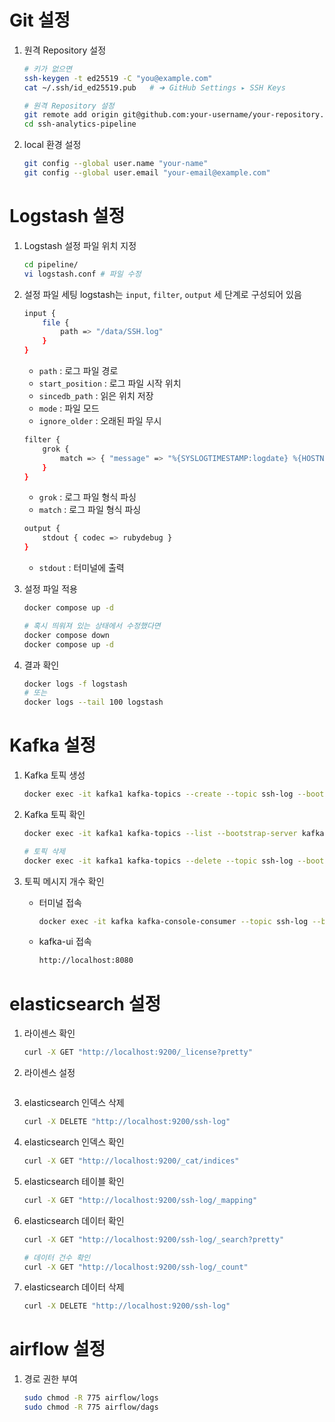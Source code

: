 # Git 설정
1. 원격 Repository 설정
    ```bash
    # 키가 없으면
    ssh-keygen -t ed25519 -C "you@example.com"
    cat ~/.ssh/id_ed25519.pub   # ➜ GitHub Settings ▸ SSH Keys
    ```

    ```bash
    # 원격 Repository 설정
    git remote add origin git@github.com:your-username/your-repository.git
    cd ssh-analytics-pipeline
    ```

2. local 환경 설정
    ```bash
    git config --global user.name "your-name"
    git config --global user.email "your-email@example.com"
    ```

# Logstash 설정
1. Logstash 설정 파일 위치 지정
    ```bash
    cd pipeline/
    vi logstash.conf # 파일 수정
    ```

2. 설정 파일 세팅
    logstash는 `input`, `filter`, `output` 세 단계로 구성되어 있음

    ```bash
    input {
        file {
            path => "/data/SSH.log"
        }
    }
    ```
    - `path` : 로그 파일 경로
    - `start_position` : 로그 파일 시작 위치
    - `sincedb_path` : 읽은 위치 저장
    - `mode` : 파일 모드
    - `ignore_older` : 오래된 파일 무시

    ```bash
    filter {
        grok {
            match => { "message" => "%{SYSLOGTIMESTAMP:logdate} %{HOSTNAME:host} %{DATA:process}(?:\[%{NUMBER:pid}\])?: %{GREEDYDATA:msg}" }
        }
    }
    ```
    - `grok` : 로그 파일 형식 파싱
    - `match` : 로그 파일 형식 파싱

    ```bash
    output {
        stdout { codec => rubydebug }
    }
    ```
    - `stdout` : 터미널에 출력

3. 설정 파일 적용
    ```bash
    docker compose up -d

    # 혹시 띄워져 있는 상태에서 수정했다면
    docker compose down
    docker compose up -d
    ```

4. 결과 확인   
    ```bash
    docker logs -f logstash
    # 또는
    docker logs --tail 100 logstash
    ```

# Kafka 설정
1. Kafka 토픽 생성
    ```bash
    docker exec -it kafka1 kafka-topics --create --topic ssh-log --bootstrap-server kafka1:29092 --partitions 3 --replication-factor 3
    ```

2. Kafka 토픽 확인
    ```bash
    docker exec -it kafka1 kafka-topics --list --bootstrap-server kafka1:29092
    ```

    ```bash
    # 토픽 삭제
    docker exec -it kafka1 kafka-topics --delete --topic ssh-log --bootstrap-server kafka1:29092
    ```

3. 토픽 메시지 개수 확인
    - 터미널 접속
        ```bash
        docker exec -it kafka kafka-console-consumer --topic ssh-log --bootstrap-server kafka:29092 --from-beginning --max-messages 10
        ```

    - kafka-ui 접속
        ```bash
        http://localhost:8080
        ```

# elasticsearch 설정
1. 라이센스 확인
    ```bash
    curl -X GET "http://localhost:9200/_license?pretty"
    ```

2. 라이센스 설정
    ```bash

1. elasticsearch 인덱스 삭제
    ```bash
    curl -X DELETE "http://localhost:9200/ssh-log"
    ```

2. elasticsearch 인덱스 확인
    ```bash
    curl -X GET "http://localhost:9200/_cat/indices"
    ```

3. elasticsearch 테이블 확인
    ```bash
    curl -X GET "http://localhost:9200/ssh-log/_mapping"
    ```

4. elasticsearch 데이터 확인
    ```bash
    curl -X GET "http://localhost:9200/ssh-log/_search?pretty"
    ```
    ``` bash
    # 데이터 건수 확인
    curl -X GET "http://localhost:9200/ssh-log/_count"
    ```

5. elasticsearch 데이터 삭제
    ```bash
    curl -X DELETE "http://localhost:9200/ssh-log"
    ```

# airflow 설정

1. 경로 권한 부여
    ```bash
    sudo chmod -R 775 airflow/logs
    sudo chmod -R 775 airflow/dags
    ```